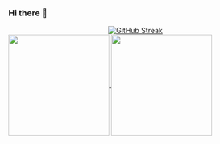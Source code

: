 ### Hi there 👋

<!--
**Konul304/Konul304** is a ✨ _special_ ✨ repository because its `README.md` (this file) appears on your GitHub profile.

Here are some ideas to get you started:

- 🔭 I’m currently working on ...
- 🌱 I’m currently learning ...
- 👯 I’m looking to collaborate on ...
- 🤔 I’m looking for help with ...
- 💬 Ask me about ...
- 📫 How to reach me: ...
- 😄 Pronouns: ...
- ⚡ Fun fact: ...
-->

<div style="text-align: center;">
  <a height=200 href="https://git.io/streak-stats"><img style="margin: 0 auto;" src="https://github-readme-streak-stats.herokuapp.com?user=Konul304&theme=tokyonight&hide_border=true" alt="GitHub Streak" /></a>
</div>

<div>
  <a href="https://github.com/Konul304/github-readme-stats">
    <img height=200 align="center" src="https://github-readme-stats.vercel.app/api?username=Konul304&show_icons=true&theme=synthwave&rank_icon=github" />
  </a>
  <a href="https://github.com/Konul304/convoychat">
    <img height=200 align="center" src="https://github-readme-stats.vercel.app/api/top-langs?username=Konul304&layout=compact&langs_count=8&card_width=320" />
  </a>
</div>
